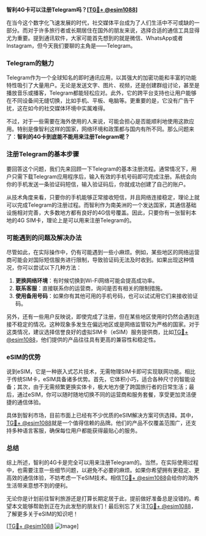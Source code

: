 **智利4G卡可以注册Telegram吗？[[TG💪+ @esim1088](https://t.me/s/esim1088)]**

在当今这个数字化飞速发展的时代，社交媒体平台成为了人们生活中不可或缺的一部分。而对于许多旅行者或长期居住在国外的朋友来说，选择合适的通信工具显得尤为重要。提到通讯软件，大家可能首先想到的就是微信、WhatsApp或者Instagram，但今天我们要聊的主角是——Telegram。

### Telegram的魅力

Telegram作为一个全球知名的即时通讯应用，以其强大的加密功能和丰富的功能特性吸引了大量用户。无论是发送文字、图片、视频，还是创建群组讨论，甚至是播放音乐或播客，Telegram都能轻松应对。此外，它的跨平台支持也让用户能够在不同设备间无缝切换，比如手机、平板、电脑等。更重要的是，它没有广告干扰，这在如今的社交媒体环境中实属难得。

不过，对于一些需要在海外使用的人来说，可能会担心是否能顺利地使用这款应用。特别是像智利这样的国家，网络环境和政策都与国内有所不同。那么问题来了：**智利的4G卡到底能不能用来注册Telegram呢？**

### 注册Telegram的基本步骤

要回答这个问题，我们先来回顾一下Telegram的基本注册流程。通常情况下，用户只需下载Telegram应用程序后，输入有效的手机号码即可完成注册。系统会向你的手机发送一条验证码短信，输入验证码后，你就成功创建了自己的账户。

从技术角度来看，只要你的手机能够正常接收短信，并且网络连接稳定，理论上就可以完成Telegram的注册过程。而智利作为南美洲的一个发达国家，其通信基础设施相对完善，大多数地方都有良好的4G信号覆盖。因此，只要你有一张智利本地的4G SIM卡，理论上是可以用来注册Telegram的。

### 可能遇到的问题及解决办法

尽管如此，在实际操作中，仍有可能遇到一些小麻烦。例如，某些地区的网络运营商可能会对国际短信服务进行限制，导致验证码无法及时收到。如果出现这种情况，你可以尝试以下几种方法：

1. **更换网络环境**：有时候切换到Wi-Fi网络可能会提高成功率。
2. **联系客服**：直接联系你的运营商，询问是否有相关的限制措施。
3. **使用备用号码**：如果你有其他可用的手机号码，也可以试试用它们来接收验证码。

另外，还有一些用户反映说，即使完成了注册，但在某些地区使用时仍然会遇到连接不稳定的情况。这种现象多发生在偏远地区或是网络监管较为严格的国家。对于这类情况，建议选择信誉良好的虚拟SIM卡（eSIM）服务提供商，比如[TG💪+ @esim1088](https://t.me/s/esim1088)，他们提供的产品往往具有更高的兼容性和稳定性。

### eSIM的优势

说到eSIM，它是一种嵌入式芯片技术，无需物理SIM卡即可实现联网功能。相比于传统SIM卡，eSIM具备诸多优势。首先，它体积小巧，适合各种尺寸的智能设备；其次，由于无需频繁更换实体卡，极大地方便了跨国旅行者的日常生活；最后，通过eSIM，你可以随时随地切换不同的运营商和服务套餐，享受更加灵活便捷的通信体验。

具体到智利市场，目前市面上已经有不少优质的eSIM解决方案可供选择。其中，[TG💪+ @esim1088](https://t.me/s/esim1088)就是一个值得信赖的品牌。他们的产品不仅覆盖范围广，还支持多种语言客服，确保每位用户都能获得最贴心的服务。

### 总结

综上所述，智利的4G卡是完全可以用来注册Telegram的。当然，在实际使用过程中，也需要注意一些细节问题，以避免不必要的麻烦。如果你希望拥有更稳定、更高效的通信体验，不妨考虑一下eSIM技术。相信[TG💪+ @esim1088](https://t.me/s/esim1088)会给你的海外生活带来意想不到的便利。

无论你是计划前往智利旅游还是打算长期定居于此，提前做好准备总是没错的。希望本文能够帮助到正在为此发愁的朋友们！最后别忘了关注[TG💪+ @esim1088](https://t.me/s/esim1088)，了解更多关于eSIM的知识吧！

[[TG💪+ @esim1088](https://t.me/s/esim1088) ![Image](https://i.postimg.cc/4NQfJmqS/Snipaste-2025-05-13-00-14-12.png)]